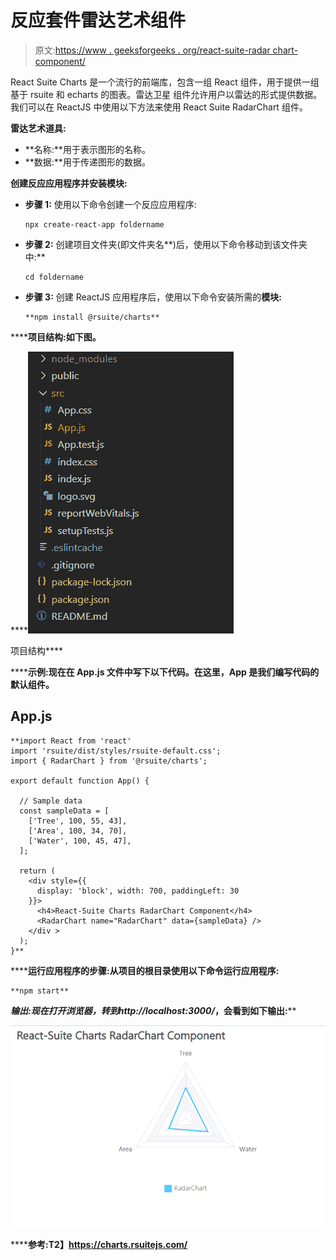# 反应套件雷达艺术组件

> 原文:[https://www . geeksforgeeks . org/react-suite-radar chart-component/](https://www.geeksforgeeks.org/react-suite-radarchart-component/)

React Suite Charts 是一个流行的前端库，包含一组 React 组件，用于提供一组基于 rsuite 和 echarts 的图表。雷达卫星  组件允许用户以雷达的形式提供数据。我们可以在 ReactJS 中使用以下方法来使用 React Suite RadarChart 组件。

**雷达艺术道具:**

*   **名称:**用于表示图形的名称。
*   **数据:**用于传递图形的数据。

**创建反应应用程序并安装模块:**

*   **步骤 1:** 使用以下命令创建一个反应应用程序:

    ```
    npx create-react-app foldername
    ```

*   **步骤 2:** 创建项目文件夹(即文件夹名**)后，使用以下命令移动到该文件夹中:**

    ```
    cd foldername
    ```

*   **步骤 3:** 创建 ReactJS 应用程序后，使用以下命令安装所需的****模块:****

    ```
    **npm install @rsuite/charts**
    ```

******项目结构:**如下图。****

****![](img/f04ae0d8b722a9fff0bd9bd138b29c23.png)

项目结构**** 

******示例:**现在在 **App.js** 文件中写下以下代码。在这里，App 是我们编写代码的默认组件。****

## ****App.js****

```
**import React from 'react'
import 'rsuite/dist/styles/rsuite-default.css';
import { RadarChart } from '@rsuite/charts';

export default function App() {

  // Sample data
  const sampleData = [
    ['Tree', 100, 55, 43],
    ['Area', 100, 34, 70],
    ['Water', 100, 45, 47],
  ];

  return (
    <div style={{
      display: 'block', width: 700, paddingLeft: 30
    }}>
      <h4>React-Suite Charts RadarChart Component</h4>
      <RadarChart name="RadarChart" data={sampleData} />
    </div >
  );
}**
```

******运行应用程序的步骤:**从项目的根目录使用以下命令运行应用程序:****

```
**npm start**
```

******输出:**现在打开浏览器，转到***http://localhost:3000/***，会看到如下输出:****

****![](img/3eb8126d020e6632863dc5708f2c47aa.png)****

******参考:**T2】https://charts.rsuitejs.com/****